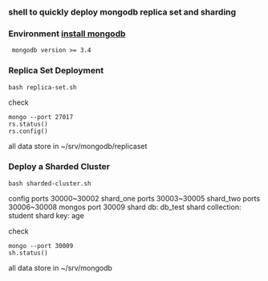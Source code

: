 ### shell to quickly deploy mongodb replica set and sharding

### Environment [install mongodb](https://docs.mongodb.com/manual/tutorial/)

```
 mongodb version >= 3.4 
```
### Replica Set Deployment
```
bash replica-set.sh
```

check 
```
mongo --port 27017
rs.status()
rs.config()
```
all data store in ~/srv/mongodb/replicaset



### Deploy a Sharded Cluster

```
bash sharded-cluster.sh
```

config ports 30000~30002
shard_one ports 30003~30005
shard_two ports 30006~30008
mongos port 30009
shard db: db_test
shard collection: student
shard key: age

check 
```
mongo --port 30009
sh.status()
```

all data store in ~/srv/mongodb




